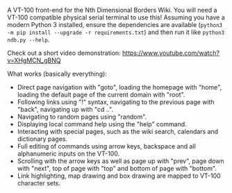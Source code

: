 A VT-100 front-end for the Nth Dimensional Borders Wiki. You will need a VT-100 compatible physical serial terminal to use this! Assuming you have a modern Python 3 installed, ensure the dependencies are available (`python3 -m pip install --upgrade -r requirements.txt`) and then run it like `python3 ndb.py --help`.

Check out a short video demonstration: https://www.youtube.com/watch?v=XHgMCN_gBNQ

What works (basically everything):
 - Direct page navigation with "goto", loading the homepage with "home", loading the default page of the current domain with "root".
 - Following links using "!" syntax, navigating to the previous page with "back", navigating up with "cd ..".
 - Navigating to random pages using "random".
 - Displaying local command help using the "help" command.
 - Interacting with special pages, such as the wiki search, calendars and dictionary pages.
 - Full editing of commands using arrow keys, backspace and all alphanumeric inputs on the VT-100.
 - Scrolling with the arrow keys as well as page up with "prev", page down with "next", top of page with "top" and bottom of page with "bottom".
 - Link highlighting, map drawing and box drawing are mapped to VT-100 character sets.
